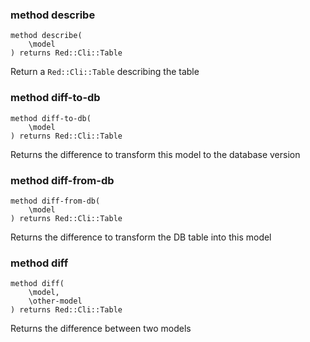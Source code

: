 ### method describe

```perl6
method describe(
    \model
) returns Red::Cli::Table
```

Return a `Red::Cli::Table` describing the table

### method diff-to-db

```perl6
method diff-to-db(
    \model
) returns Red::Cli::Table
```

Returns the difference to transform this model to the database version

### method diff-from-db

```perl6
method diff-from-db(
    \model
) returns Red::Cli::Table
```

Returns the difference to transform the DB table into this model

### method diff

```perl6
method diff(
    \model,
    \other-model
) returns Red::Cli::Table
```

Returns the difference between two models


